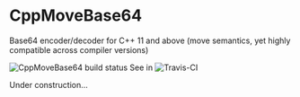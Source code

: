 # CppMoveBase64
Base64 encoder/decoder for C++ 11 and above (move semantics, yet highly compatible across compiler versions)

![CppMoveBase64 build status](https://api.travis-ci.com/mkrevuelta/CppMoveBase64.png "CppMoveBase64 build status") See in ![Travis-CI](https://travis-ci.com/mkrevuelta/CppMoveBase64)

Under construction...
